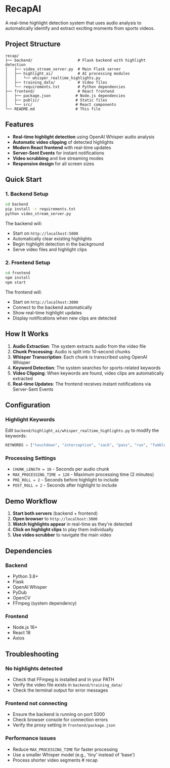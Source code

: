 # RecapAI

A real-time highlight detection system that uses audio analysis to automatically identify and extract exciting moments from sports videos.

## Project Structure

```
recap/
├── backend/                    # Flask backend with highlight detection
│   ├── video_stream_server.py  # Main Flask server
│   ├── highlight_ai/           # AI processing modules
│   │   └── whisper_realtime_highlights.py
│   ├── training_data/          # Video files
│   └── requirements.txt        # Python dependencies
├── frontend/                   # React frontend
│   ├── package.json           # Node.js dependencies
│   ├── public/                # Static files
│   └── src/                   # React components
└── README.md                  # This file
```

## Features

- **Real-time highlight detection** using OpenAI Whisper audio analysis
- **Automatic video clipping** of detected highlights
- **Modern React frontend** with real-time updates
- **Server-Sent Events** for instant notifications
- **Video scrubbing** and live streaming modes
- **Responsive design** for all screen sizes

## Quick Start

### 1. Backend Setup

```bash
cd backend
pip install -r requirements.txt
python video_stream_server.py
```

The backend will:
- Start on `http://localhost:5000`
- Automatically clear existing highlights
- Begin highlight detection in the background
- Serve video files and highlight clips

### 2. Frontend Setup

```bash
cd frontend
npm install
npm start
```

The frontend will:
- Start on `http://localhost:3000`
- Connect to the backend automatically
- Show real-time highlight updates
- Display notifications when new clips are detected

## How It Works

1. **Audio Extraction**: The system extracts audio from the video file
2. **Chunk Processing**: Audio is split into 10-second chunks
3. **Whisper Transcription**: Each chunk is transcribed using OpenAI Whisper
4. **Keyword Detection**: The system searches for sports-related keywords
5. **Video Clipping**: When keywords are found, video clips are automatically extracted
6. **Real-time Updates**: The frontend receives instant notifications via Server-Sent Events

## Configuration

### Highlight Keywords
Edit `backend/highlight_ai/whisper_realtime_highlights.py` to modify the keywords:
```python
KEYWORDS = ["touchdown", "interception", "sack", "pass", "run", "fumble", "field goal", "kickoff", "amazing play, catch"]
```

### Processing Settings
- `CHUNK_LENGTH = 10` - Seconds per audio chunk
- `MAX_PROCESSING_TIME = 120` - Maximum processing time (2 minutes)
- `PRE_ROLL = 2` - Seconds before highlight to include
- `POST_ROLL = 2` - Seconds after highlight to include

## Demo Workflow

1. **Start both servers** (backend + frontend)
2. **Open browser** to `http://localhost:3000`
3. **Watch highlights appear** in real-time as they're detected
4. **Click on highlight clips** to play them individually
5. **Use video scrubber** to navigate the main video

## Dependencies

### Backend
- Python 3.8+
- Flask
- OpenAI Whisper
- PyDub
- OpenCV
- FFmpeg (system dependency)

### Frontend
- Node.js 16+
- React 18
- Axios

## Troubleshooting

### No highlights detected
- Check that FFmpeg is installed and in your PATH
- Verify the video file exists in `backend/training_data/`
- Check the terminal output for error messages

### Frontend not connecting
- Ensure the backend is running on port 5000
- Check browser console for connection errors
- Verify the proxy setting in `frontend/package.json`

### Performance issues
- Reduce `MAX_PROCESSING_TIME` for faster processing
- Use a smaller Whisper model (e.g., 'tiny' instead of 'base')
- Process shorter video segments #   r e c a p 
 
 